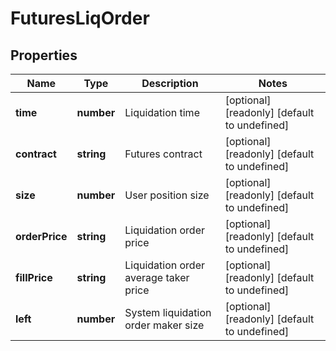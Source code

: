 # FuturesLiqOrder

## Properties

Name | Type | Description | Notes
------------ | ------------- | ------------- | -------------
**time** | **number** | Liquidation time | [optional] [readonly] [default to undefined]
**contract** | **string** | Futures contract | [optional] [readonly] [default to undefined]
**size** | **number** | User position size | [optional] [readonly] [default to undefined]
**orderPrice** | **string** | Liquidation order price | [optional] [readonly] [default to undefined]
**fillPrice** | **string** | Liquidation order average taker price | [optional] [readonly] [default to undefined]
**left** | **number** | System liquidation order maker size | [optional] [readonly] [default to undefined]


